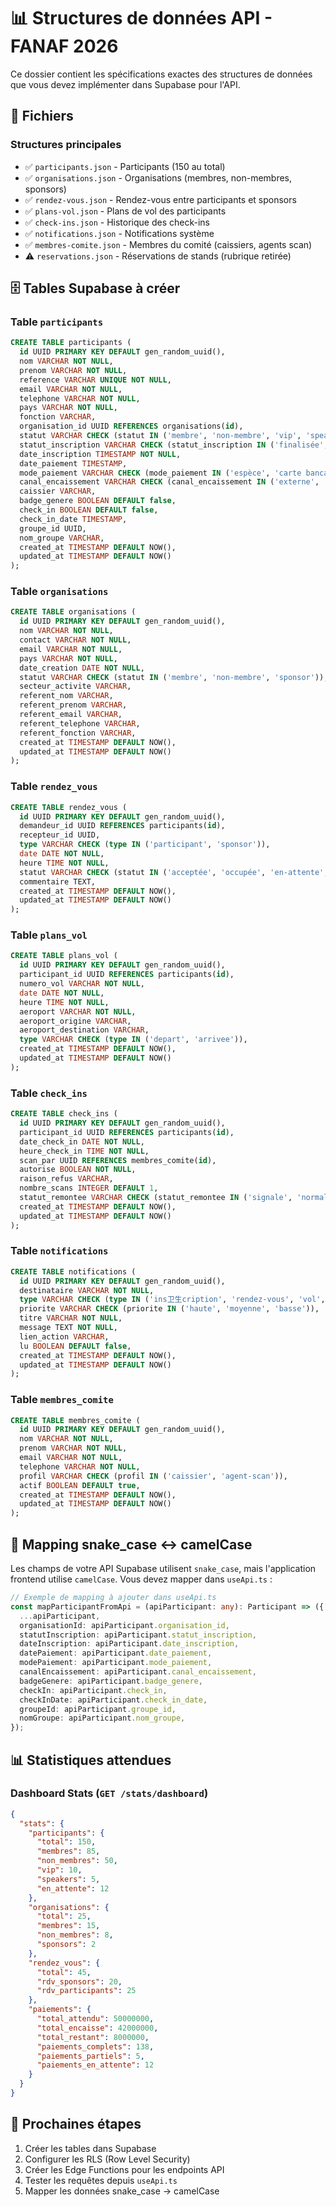 # 📊 Structures de données API - FANAF 2026

Ce dossier contient les spécifications exactes des structures de données que vous devez implémenter dans Supabase pour l'API.

## 📁 Fichiers

### Structures principales
- ✅ `participants.json` - Participants (150 au total)
- ✅ `organisations.json` - Organisations (membres, non-membres, sponsors)
- ✅ `rendez-vous.json` - Rendez-vous entre participants et sponsors
- ✅ `plans-vol.json` - Plans de vol des participants
- ✅ `check-ins.json` - Historique des check-ins
- ✅ `notifications.json` - Notifications système
- ✅ `membres-comite.json` - Membres du comité (caissiers, agents scan)
- ⚠️ `reservations.json` - Réservations de stands (rubrique retirée)

## 🗄️ Tables Supabase à créer

### Table `participants`
```sql
CREATE TABLE participants (
  id UUID PRIMARY KEY DEFAULT gen_random_uuid(),
  nom VARCHAR NOT NULL,
  prenom VARCHAR NOT NULL,
  reference VARCHAR UNIQUE NOT NULL,
  email VARCHAR NOT NULL,
  telephone VARCHAR NOT NULL,
  pays VARCHAR NOT NULL,
  fonction VARCHAR,
  organisation_id UUID REFERENCES organisations(id),
  statut VARCHAR CHECK (statut IN ('membre', 'non-membre', 'vip', 'speaker', 'referent')),
  statut_inscription VARCHAR CHECK (statut_inscription IN ('finalisée', 'non-finalisée')),
  date_inscription TIMESTAMP NOT NULL,
  date_paiement TIMESTAMP,
  mode_paiement VARCHAR CHECK (mode_paiement IN ('espèce', 'carte bancaire', 'orange money', 'wave', 'virement', 'chèque')),
  canal_encaissement VARCHAR CHECK (canal_encaissement IN ('externe', 'asapay')),
  caissier VARCHAR,
  badge_genere BOOLEAN DEFAULT false,
  check_in BOOLEAN DEFAULT false,
  check_in_date TIMESTAMP,
  groupe_id UUID,
  nom_groupe VARCHAR,
  created_at TIMESTAMP DEFAULT NOW(),
  updated_at TIMESTAMP DEFAULT NOW()
);
```

### Table `organisations`
```sql
CREATE TABLE organisations (
  id UUID PRIMARY KEY DEFAULT gen_random_uuid(),
  nom VARCHAR NOT NULL,
  contact VARCHAR NOT NULL,
  email VARCHAR NOT NULL,
  pays VARCHAR NOT NULL,
  date_creation DATE NOT NULL,
  statut VARCHAR CHECK (statut IN ('membre', 'non-membre', 'sponsor')),
  secteur_activite VARCHAR,
  referent_nom VARCHAR,
  referent_prenom VARCHAR,
  referent_email VARCHAR,
  referent_telephone VARCHAR,
  referent_fonction VARCHAR,
  created_at TIMESTAMP DEFAULT NOW(),
  updated_at TIMESTAMP DEFAULT NOW()
);
```

### Table `rendez_vous`
```sql
CREATE TABLE rendez_vous (
  id UUID PRIMARY KEY DEFAULT gen_random_uuid(),
  demandeur_id UUID REFERENCES participants(id),
  recepteur_id UUID,
  type VARCHAR CHECK (type IN ('participant', 'sponsor')),
  date DATE NOT NULL,
  heure TIME NOT NULL,
  statut VARCHAR CHECK (statut IN ('acceptée', 'occupée', 'en-attente', 'annulée')),
  commentaire TEXT,
  created_at TIMESTAMP DEFAULT NOW(),
  updated_at TIMESTAMP DEFAULT NOW()
);
```

### Table `plans_vol`
```sql
CREATE TABLE plans_vol (
  id UUID PRIMARY KEY DEFAULT gen_random_uuid(),
  participant_id UUID REFERENCES participants(id),
  numero_vol VARCHAR NOT NULL,
  date DATE NOT NULL,
  heure TIME NOT NULL,
  aeroport VARCHAR NOT NULL,
  aeroport_origine VARCHAR,
  aeroport_destination VARCHAR,
  type VARCHAR CHECK (type IN ('depart', 'arrivee')),
  created_at TIMESTAMP DEFAULT NOW(),
  updated_at TIMESTAMP DEFAULT NOW()
);
```

### Table `check_ins`
```sql
CREATE TABLE check_ins (
  id UUID PRIMARY KEY DEFAULT gen_random_uuid(),
  participant_id UUID REFERENCES participants(id),
  date_check_in DATE NOT NULL,
  heure_check_in TIME NOT NULL,
  scan_par UUID REFERENCES membres_comite(id),
  autorise BOOLEAN NOT NULL,
  raison_refus VARCHAR,
  nombre_scans INTEGER DEFAULT 1,
  statut_remontee VARCHAR CHECK (statut_remontee IN ('signale', 'normal')),
  created_at TIMESTAMP DEFAULT NOW(),
  updated_at TIMESTAMP DEFAULT NOW()
);
```

### Table `notifications`
```sql
CREATE TABLE notifications (
  id UUID PRIMARY KEY DEFAULT gen_random_uuid(),
  destinataire VARCHAR NOT NULL,
  type VARCHAR CHECK (type IN ('ins卫生cription', 'rendez-vous', 'vol', 'alerte')),
  priorite VARCHAR CHECK (priorite IN ('haute', 'moyenne', 'basse')),
  titre VARCHAR NOT NULL,
  message TEXT NOT NULL,
  lien_action VARCHAR,
  lu BOOLEAN DEFAULT false,
  created_at TIMESTAMP DEFAULT NOW(),
  updated_at TIMESTAMP DEFAULT NOW()
);
```

### Table `membres_comite`
```sql
CREATE TABLE membres_comite (
  id UUID PRIMARY KEY DEFAULT gen_random_uuid(),
  nom VARCHAR NOT NULL,
  prenom VARCHAR NOT NULL,
  email VARCHAR NOT NULL,
  telephone VARCHAR NOT NULL,
  profil VARCHAR CHECK (profil IN ('caissier', 'agent-scan')),
  actif BOOLEAN DEFAULT true,
  created_at TIMESTAMP DEFAULT NOW(),
  updated_at TIMESTAMP DEFAULT NOW()
);
```

## 🔄 Mapping snake_case ↔ camelCase

Les champs de votre API Supabase utilisent `snake_case`, mais l'application frontend utilise `camelCase`. Vous devez mapper dans `useApi.ts` :

```typescript
// Exemple de mapping à ajouter dans useApi.ts
const mapParticipantFromApi = (apiParticipant: any): Participant => ({
  ...apiParticipant,
  organisationId: apiParticipant.organisation_id,
  statutInscription: apiParticipant.statut_inscription,
  dateInscription: apiParticipant.date_inscription,
  datePaiement: apiParticipant.date_paiement,
  modePaiement: apiParticipant.mode_paiement,
  canalEncaissement: apiParticipant.canal_encaissement,
  badgeGenere: apiParticipant.badge_genere,
  checkIn: apiParticipant.check_in,
  checkInDate: apiParticipant.check_in_date,
  groupeId: apiParticipant.groupe_id,
  nomGroupe: apiParticipant.nom_groupe,
});
```

## 📊 Statistiques attendues

### Dashboard Stats (`GET /stats/dashboard`)
```json
{
  "stats": {
    "participants": {
      "total": 150,
      "membres": 85,
      "non_membres": 50,
      "vip": 10,
      "speakers": 5,
      "en_attente": 12
    },
    "organisations": {
      "total": 25,
      "membres": 15,
      "non_membres": 8,
      "sponsors": 2
    },
    "rendez_vous": {
      "total": 45,
      "rdv_sponsors": 20,
      "rdv_participants": 25
    },
    "paiements": {
      "total_attendu": 50000000,
      "total_encaisse": 42000000,
      "total_restant": 8000000,
      "paiements_complets": 138,
      "paiements_partiels": 5,
      "paiements_en_attente": 12
    }
  }
}
```

## 🚀 Prochaines étapes

1. Créer les tables dans Supabase
2. Configurer les RLS (Row Level Security)
3. Créer les Edge Functions pour les endpoints API
4. Tester les requêtes depuis `useApi.ts`
5. Mapper les données snake_case → camelCase

